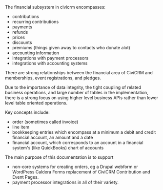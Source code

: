 The financial subsystem in civicrm encompasses:
- contributions
- recurring contributions
- payments
- refunds
- prices
- discounts
- premiums (things given away to contacts who donate alot)
- accounting information
- integrations with payment processors
- integrations with accounting systems

There are strong relationships between the financial area of CiviCRM and memberships, event registrations, and pledges.

Due to the importance of data integrity, the tight coupling of related business operations, and large number of tables in the implementation, there is a strong focus on using higher level business APIs rather than lower level table oriented operations. 

Key concepts include:
- order (sometimes called invoice)
- line item
- bookkeeping entries which encompass at a minimum a debit and credit financial account, an amount and a date
- financial account, which corresponds to an account in a financial system's (like QuickBooks) chart of accounts

The main purpose of this documentation is to support 
- non-core systems for creating orders, eg a Drupal webform or WordPress Caldera Forms replacement of CiviCRM Contribution and Event Pages.
- payment processor integrations in all of their variety.
